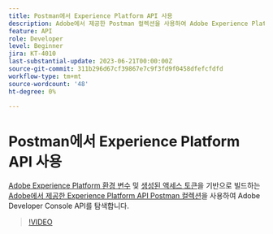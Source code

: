 ```yaml
---
title: Postman에서 Experience Platform API 사용
description: Adobe에서 제공한 Postman 컬렉션을 사용하여 Adobe Experience Platform API 탐색
feature: API
role: Developer
level: Beginner
jira: KT-4010
last-substantial-update: 2023-06-21T00:00:00Z
source-git-commit: 311b296d67cf39867e7c9f3fd9f0458dfefcfdfd
workflow-type: tm+mt
source-wordcount: '48'
ht-degree: 0%

---
```



# Postman에서 Experience Platform API 사용

[Adobe Experience Platform 환경 변수](https://github.com/adobe/experience-platform-postman-samples/tree/master/apis/experience-platform) 및 [생성된 액세스 토큰](platform-api-authentication.md)을 기반으로 빌드하는 [Adobe에서 제공한 Experience Platform API Postman 컬렉션](generate-an-access-token.md)을 사용하여 Adobe Developer Console API를 탐색합니다.

>[!VIDEO](https://video.tv.adobe.com/v/32722/?learn=on&enablevpops&captions=kor)
